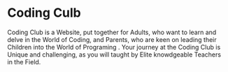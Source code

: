 # Coding Culb
Coding Club is a Website, put together for Adults, who want to learn and delve in the World of Coding, and Parents, who are keen on leading their Children into the World of Programing . Your journey at the Coding Club is Unique and challenging, as you will taught by Elite knowdgeable Teachers in the Field.
